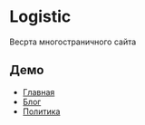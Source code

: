 # Logistic

Весрта многостраничного сайта

## Демо

* [Главная](https://mdx10.github.io/logistic/index.html)
* [Блог](https://mdx10.github.io/logistic/blog.html)
* [Политика](https://mdx10.github.io/logistic/policy.html)